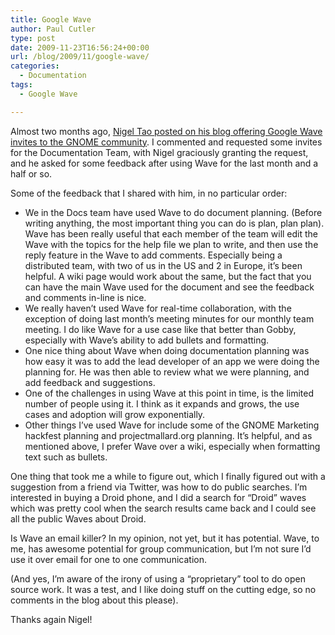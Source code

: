```yaml
---
title: Google Wave
author: Paul Cutler
type: post
date: 2009-11-23T16:56:24+00:00
url: /blog/2009/11/google-wave/
categories:
  - Documentation
tags:
  - Google Wave

---
```

Almost two months ago, [Nigel Tao posted on his blog offering Google Wave invites to the GNOME community][1]. I commented and requested some invites for the Documentation Team, with Nigel graciously granting the request, and he asked for some feedback after using Wave for the last month and a half or so.

Some of the feedback that I shared with him, in no particular order:

  * We in the Docs team have used Wave to do document planning. (Before writing anything, the most important thing you can do is plan, plan plan). Wave has been really useful that each member of the team will edit the Wave with the topics for the help file we plan to write, and then use the reply feature in the Wave to add comments. Especially being a distributed team, with two of us in the US and 2 in Europe, it&#8217;s been helpful. A wiki page would work about the same, but the fact that you can have the main Wave used for the document and see the feedback and comments in-line is nice.
  * We really haven&#8217;t used Wave for real-time collaboration, with the exception of doing last month&#8217;s meeting minutes for our monthly team meeting. I do like Wave for a use case like that better than Gobby, especially with Wave&#8217;s ability to add bullets and formatting.
  * One nice thing about Wave when doing documentation planning was how easy it was to add the lead developer of an app we were doing the planning for. He was then able to review what we were planning, and add feedback and suggestions.
  * One of the challenges in using Wave at this point in time, is the limited number of people using it. I think as it expands and grows, the use cases and adoption will grow exponentially. 
  * Other things I&#8217;ve used Wave for include some of the GNOME Marketing hackfest planning and projectmallard.org planning. It&#8217;s helpful, and as mentioned above, I prefer Wave over a wiki, especially when formatting text such as bullets.

One thing that took me a while to figure out, which I finally figured out with a suggestion from a friend via Twitter, was how to do public searches. I&#8217;m interested in buying a Droid phone, and I did a search for &#8220;Droid&#8221; waves which was pretty cool when the search results came back and I could see all the public Waves about Droid.

Is Wave an email killer? In my opinion, not yet, but it has potential. Wave, to me, has awesome potential for group communication, but I&#8217;m not sure I&#8217;d use it over email for one to one communication.

(And yes, I&#8217;m aware of the irony of using a &#8220;proprietary&#8221; tool to do open source work. It was a test, and I like doing stuff on the cutting edge, so no comments in the blog about this please).

Thanks again Nigel!

 [1]: http://blogs.gnome.org/nigeltao/2009/09/30/jump-in-the-waters-fine/